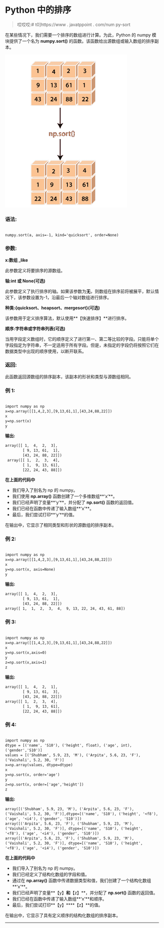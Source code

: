 # Python 中的排序

> 哎哎哎:# t0]https://www . javatppoint . com/num py-sort

在某些情况下，我们需要一个排序的数组进行计算。为此，Python 的 numpy 模块提供了一个名为 **numpy.sort()** 的函数。该函数给出源数组或输入数组的排序副本。

![numpy-sort](img/481df9c94e0124e3ef8f674f12a1b9eb.png)

### 语法:

```

numpy.sort(a, axis=-1, kind='quicksort', order=None)

```

### 参数:

**x:数组 _like**

此参数定义将要排序的源数组。

**轴:int 或 None(可选)**

此参数定义了执行排序的轴。如果该参数为**无**，则数组在排序前将被展平，默认情况下，该参数设置为-1，沿最后一个轴对数组进行排序。

**种类:{quicksort、heapsort、mergesort}(可选)**

该参数用于定义排序算法，默认使用**【快速排序】**进行排序。

**顺序:字符串或字符串列表(可选)**

当用字段定义数组时，它的顺序定义了进行第一、第二等比较的字段。只能将单个字段指定为字符串，不一定适用于所有字段。但是，未指定的字段仍将按照它们在数据类型中出现的顺序使用，以断开联系。

### 返回:

此函数返回源数组的排序副本，该副本的形状和类型与源数组相同。

### 例 1:

```

import numpy as np
x=np.array([[1,4,2,3],[9,13,61,1],[43,24,88,22]])
x
y=np.sort(x)
y

```

**输出:**

```
array([[ 1,  4,  2,  3],
       	[ 9, 13, 61,  1],
       	[43, 24, 88, 22]])
 array([[ 1,  2,  3,  4],
       	[ 1,  9, 13, 61],
       	[22, 24, 43, 88]])

```

**在上面的代码中**

*   我们导入了别名为 np 的 numpy。
*   我们使用 **np.array()** 函数创建了一个多维数组**‘x’**。
*   我们已经声明了变量**‘y’**，并分配了 **np.sort()** 函数的返回值。
*   我们已经在函数中传递了输入数组**‘x’**。
*   最后，我们尝试打印**‘y’**的值。

在输出中，它显示了相同类型和形状的源数组的排序副本。

### 例 2:

```

import numpy as np
x=np.array([[1,4,2,3],[9,13,61,1],[43,24,88,22]])
x
y=np.sort(x, axis=None)
y

```

**输出:**

```
array([[ 1,  4,  2,  3],
       	[ 9, 13, 61,  1],
       	[43, 24, 88, 22]])
array([ 1,  1,  2,  3,  4,  9, 13, 22, 24, 43, 61, 88])

```

### 例 3:

```

import numpy as np
x=np.array([[1,4,2,3],[9,13,61,1],[43,24,88,22]])
x
y=np.sort(x,axis=0)
y
z=np.sort(x,axis=1)
z

```

**输出:**

```
array([[ 1,  4,  2,  1],
       	[ 9, 13, 61,  3],
       	[43, 24, 88, 22]])
array([[ 1,  2,  3,  4],
       	[ 1,  9, 13, 61],
       	[22, 24, 43, 88]])

```

### 例 4:

```

import numpy as np
dtype = [('name', 'S10'), ('height', float), ('age', int),('gender','S10')]
values = [('Shubham', 5.9, 23, 'M'), ('Arpita', 5.6, 23, 'F'),('Vaishali', 5.2, 30, 'F')]
x=np.array(values, dtype=dtype)
x
y=np.sort(x, order='age')
y
z=np.sort(x, order=['age','height'])
z

```

**输出:**

```
array([('Shubham', 5.9, 23, 'M'), ('Arpita', 5.6, 23, 'F'), ('Vaishali', 5.2, 30, 'F')],dtype=[('name', 'S10'), ('height', '<f8'), ('age', '<i4'), ('gender', 'S10')]) 
array([('Arpita', 5.6, 23, 'F'), ('Shubham', 5.9, 23, 'M'), ('Vaishali', 5.2, 30, 'F')], dtype=[('name', 'S10'), ('height', '<f8'), ('age', '<i4'), ('gender', 'S10')])
array([('Arpita', 5.6, 23, 'F'), ('Shubham', 5.9, 23, 'M'), ('Vaishali', 5.2, 30, 'F')], dtype=[('name', 'S10'), ('height', '<f8'), ('age', '<i4'), ('gender', 'S10')])

```

**在上面的代码中**

*   我们导入了别名为 np 的 numpy。
*   我们已经定义了结构化数组的字段和值。
*   通过在 **np.array()** 函数中传递数据类型和值，我们创建了一个结构化数组**‘x’**。
*   我们已经声明了变量**【y】**和**【z】**，并分配了 **np.sort()** 函数的返回值。
*   我们已经在函数中传递了输入数组**‘x’**和顺序。
*   最后，我们尝试打印**【y】****【z】**的值。

在输出中，它显示了具有定义顺序的结构化数组的排序副本。

* * *